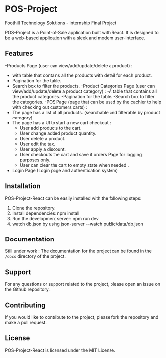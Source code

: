 # POS-Project
Foothill Technology Solutions - internship Final Project

POS-Project is a Point-of-Sale application built with React. It is designed to be a web-based application with a sleek and modern user-interface.

## Features

-Products Page (user can view/add/update/delete a product) :
 - with table that contains all the products with detail for each product.
 - Pagination for the table.
 - Search box to filter the products.
-Product Categories Page (user can view/add/update/delete a product category) :
 -A table that contains all the product categories.
 -Pagination for the table.
 -Search box to filter the categories.
-POS Page (page that can be used by the cachier to help with checking out customers carts) :
 - The page has a list of all products. (searchable and filterable by product category)
 - The page has a UI to start a new cart checkout :
    - User add products to the cart.
    - User change added product quantity.
    - User delete a product.
    - User edit the tax.
    - User apply a discount.
    - User checkouts the cart and save it orders Page for logging purposes only.
    - User can clear the cart to empty state when needed .
 - Login Page (Login page and authentication system)


## Installation

POS-Project-React can be easily installed with the following steps:

1. Clone the repository.
2. Install dependencies: npm install
3. Run the development server: npm run dev 
4. watch db.json by using json-server --watch public/data/db.json

## Documentation

Still under work : The documentation for the project can be found in the `/docs` directory of the project.


## Support

For any questions or support related to the project, please open an issue on the Github repository.

## Contributing

If you would like to contribute to the project, please fork the repository and make a pull request.

## License

POS-Project-React is licensed under the MIT License.

